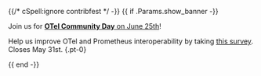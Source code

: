 {{/* cSpell:ignore contribfest */ -}}
{{ if .Params.show_banner -}}

<div class="o-banner">

<i class="fas fa-bullhorn"></i> Join us for 
[**OTel Community Day** on June 25th](https://sessionize.com/OTel-Community-Day/)!


<!-- prettier-ignore -->
<i class="fas fa-bullhorn"></i>
Help us improve OTel and Prometheus interoperability by taking [this survey](https://forms.gle/bZAG9f7udoJsjZUG9). Closes May 31st.
{.pt-0}


</div>
{{ end -}}
